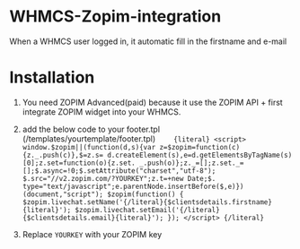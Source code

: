 # WHMCS-Zopim-integration
When a WHMCS user logged in, it automatic fill in the firstname and e-mail


# Installation
1. You need ZOPIM Advanced(paid) because it use the ZOPIM API + first integrate ZOPIM widget into your WHMCS.
2. add the below code to your footer.tpl (/templates/yourtemplate/footer.tpl)
`	  {literal} <script> window.$zopim||(function(d,s){var z=$zopim=function(c){z._.push(c)},$=z.s= d.createElement(s),e=d.getElementsByTagName(s)[0];z.set=function(o){z.set. _.push(o)};z._=[];z.set._=[];$.async=!0;$.setAttribute("charset","utf-8"); $.src="//v2.zopim.com/?YOURKEY";z.t=+new Date;$. type="text/javascript";e.parentNode.insertBefore($,e)})(document,"script"); $zopim(function() { $zopim.livechat.setName('{/literal}{$clientsdetails.firstname}{literal}'); $zopim.livechat.setEmail('{/literal}{$clientsdetails.email}{literal}'); }); </script> {/literal}
`

3.  Replace `YOURKEY` with your ZOPIM key
 


